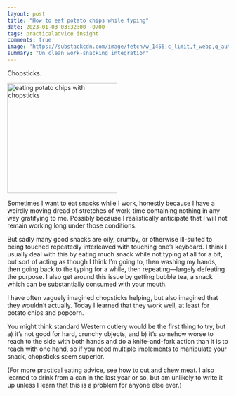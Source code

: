 ```yaml
---
layout: post
title: "How to eat potato chips while typing"
date: 2023-01-03 03:32:00 -0700
tags: practicaladvice insight
comments: true
image: 'https://substackcdn.com/image/fetch/w_1456,c_limit,f_webp,q_auto:good,fl_progressive:steep/https%3A%2F%2Fbucketeer-e05bbc84-baa3-437e-9518-adb32be77984.s3.amazonaws.com%2Fpublic%2Fimages%2Fd25d2ed4-4fe6-47f1-aeeb-52b729f06dbc_3024x4032.png'
summary: "On clean work-snacking integration"
---
```


<p>Chopsticks.</p><div class="captioned-image-container">

<img src="https://substackcdn.com/image/fetch/w_1456,c_limit,f_webp,q_auto:good,fl_progressive:steep/https%3A%2F%2Fbucketeer-e05bbc84-baa3-437e-9518-adb32be77984.s3.amazonaws.com%2Fpublic%2Fimages%2Fd25d2ed4-4fe6-47f1-aeeb-52b729f06dbc_3024x4032.png" alt="eating potato chips with chopsticks" width="250" class="center"/><!--ex-->

<p>Sometimes I want to eat snacks while I work, honestly because I have a weirdly moving dread of stretches of work-time containing nothing in any way gratifying to me. Possibly because I realistically anticipate that I will not remain working long under those conditions.</p><p>But sadly many good snacks are oily, crumby, or otherwise ill-suited to being touched repeatedly interleaved with touching one’s keyboard. I think I usually deal with this by eating much snack while not typing at all for a bit, but sort of acting as though I think I’m going to, then washing my hands, then going back to the typing for a while, then repeating—largely defeating the purpose. I also get around this issue by getting bubble tea, a snack which can be substantially consumed with your mouth. </p><p>I have often vaguely imagined chopsticks helping, but also imagined that they wouldn’t actually. Today I learned that they work well, at least for potato chips and popcorn.</p><p>You might think standard Western cutlery would be the first thing to try, but a) it’s not good for hard, crunchy objects, and b) it’s somehow worse to reach to the side with both hands and do a knife-and-fork action than it is to reach with one hand, so if you need multiple implements to manipulate your snack, chopsticks seem superior.</p><p><span>(For more practical eating advice, see </span><a href="https://meteuphoric.com/2016/06/26/are-you-missing-universal-human-skills/" rel>how to cut and chew meat</a><span>. I also learned to drink from a can in the last year or so, but am unlikely to write it up unless I learn that this is a problem for anyone else ever.)</span></p>
